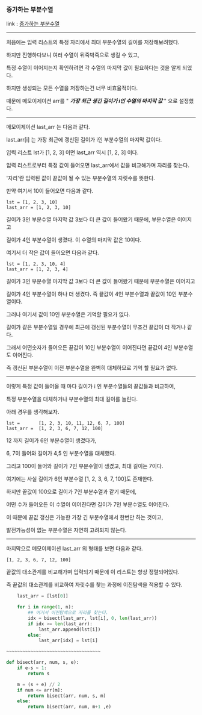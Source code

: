### 증가하는 부분수열
link : [증가하는 부분수열](https://www.acmicpc.net/problem/11053)

---------------------------------

처음에는 입력 리스트의 특정 자리에서 최대 부분수열의 길이를 저장해보려했다.

하지만 진행하다보니 여러 수열이 뒤죽박죽으로 생길 수 있고,

특정 수열이 이어지는지 확인하려면 각 수열의 마지막 값이 필요하다는 것을 알게 되었다.

하지만 생성되는 모든 수열을 저장하는건 너무 비효율적이다.

때문에 메모이제이션 arr를 " ***가장 최근 생긴 길이가 i인 수열의 마지막 값*** " 으로 설정했다.

---------------------------------

메모이제이션 last_arr 는 다음과 같다.

last_arr[i] 는 가장 최근에 갱신된 길이가 i인 부분수열의 마지막 값이다.

입력 리스트 lst가 [1, 2, 3] 이면 last_arr 역시 [1, 2, 3] 이다.

입력 리스트로부터 특정 값이 들어오면 last_arr에서 값을 비교해가며 자리를 찾는다.

'자리'란 입력된 값이 끝값이 될 수 있는 부분수열의 자릿수를 뜻한다.

만약 여기서 10이 들어오면 다음과 같다.

    lst = [1, 2, 3, 10]
    last_arr = [1, 2, 3, 10]

길이가 3인 부분수열 마지막 값 3보다 더 큰 값이 들어왔기 때문에, 부분수열은 이어지고 

길이가 4인 부분수열이 생겼다. 이 수열의 마지막 값은 10이다.

여기서 더 작은 값이 들어오면 다음과 같다.

    lst = [1, 2, 3, 10, 4]
    last_arr = [1, 2, 3, 4]

길이가 3인 부분수열 마지막 값 3보다 더 큰 값이 들어왔기 때문에 부분수열은 이어지고

길이가 4인 부분수열이 하나 더 생겼다. 즉 끝값이 4인 부분수열과 끝값이 10인 부분수열이다.

그러나 여기서 값이 10인 부분수열은 기억할 필요가 없다.

길이가 같은 부분수열일 경우에 최근에 갱신된 부분수열이 무조건 끝값이 더 작거나 같다.

그래서 어떤숫자가 들어오든 끝값이 10인 부분수열이 이어진다면 끝값이 4인 부분수열도 이어진다.

즉 갱신된 부분수열이 이전 부분수열을 완벽히 대체하므로 기억 할 필요가 없다.

----------------------------

이렇게 특정 값이 들어올 때 마다 길이가 i 인 부분수열들의 끝값들과 비교하여,

특정 부분수열을 대체하거나 부분수열의 최대 길이를 늘린다.

아래 경우를 생각해보자.

    lst =       [1, 2, 3, 10, 11, 12, 6, 7, 100]
    last_arr =  [1, 2, 3, 6, 7, 12, 100]

12 까지 길이가 6인 부분수열이 생겼다가,

6, 7이 들어와 길이가 4,5 인 부분수열을 대체했다.

그리고 100이 들어와 길이가 7인 부분수열이 생겼고, 최대 길이는 7이다.

여기에는 사실 길이가 6인 부분수열 [1, 2, 3, 6, 7, 100]도 존재한다.

하지만 끝값이 100으로 길이가 7인 부분수열과 같기 때문에,

어떤 수가 들어오든 이 수열이 이어진다면 길이가 7인 부분수열도 이어진다.

이 때문에 끝값 갱신은 가능한 가장 긴 부분수열에서 한번만 하는 것이고, 

발전가능성이 없는 부분수열은 자연히 고려되지 않는다.

---------------------------------------------

마지막으로 메모이제이션 last_arr 의 형태를 보면 다음과 같다.

    [1, 2, 3, 6, 7, 12, 100]

끝값의 대소관계를 비교해가며 입력되기 때문에 이 리스트는 항상 정렬되어있다.

즉 끝값의 대소관계를 비교하여 자릿수를 찾는 과정에 이진탐색을 적용할 수 있다.

```python
    last_arr = [lst[0]]

    for i in range(1, n):
        ## 여기서 이진탐색으로 자리를 찾는다.
        idx = bisect(last_arr, lst[i], 0, len(last_arr))
        if idx >= len(last_arr):
            last_arr.append(lst[i])
        else:
            last_arr[idx] = lst[i]

~~~~~~~~~~~~~~~~~~~~~~~~~~~~~~~~~~~

def bisect(arr, num, s, e):
    if e-s < 1:
        return s

    m = (s + e) // 2
    if num <= arr[m]:
        return bisect(arr, num, s, m)
    else:
        return bisect(arr, num, m+1 ,e)
```